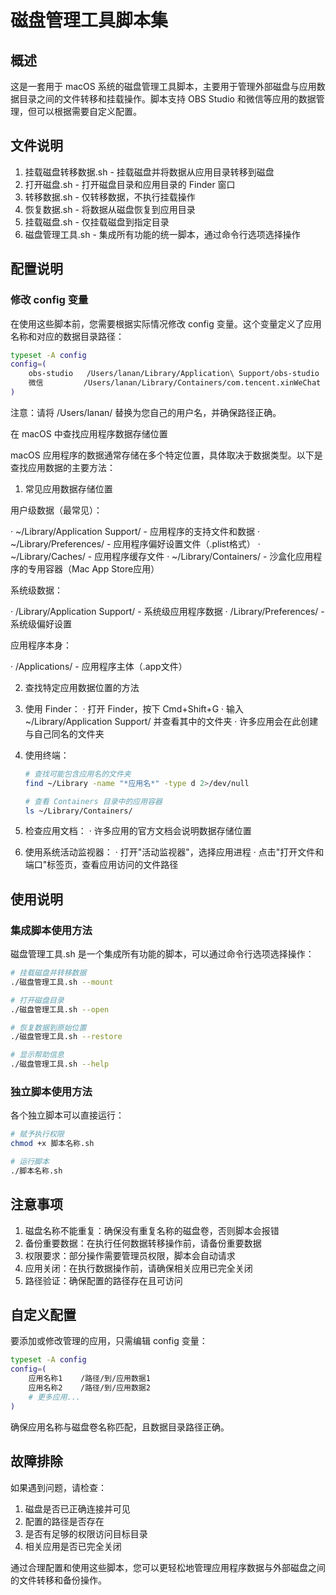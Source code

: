 # 磁盘管理工具脚本集

## 概述

这是一套用于 macOS 系统的磁盘管理工具脚本，主要用于管理外部磁盘与应用数据目录之间的文件转移和挂载操作。脚本支持 OBS Studio 和微信等应用的数据管理，但可以根据需要自定义配置。

## 文件说明

1. 挂载磁盘转移数据.sh - 挂载磁盘并将数据从应用目录转移到磁盘
2. 打开磁盘.sh - 打开磁盘目录和应用目录的 Finder 窗口
3. 转移数据.sh - 仅转移数据，不执行挂载操作
4. 恢复数据.sh - 将数据从磁盘恢复到应用目录
5. 挂载磁盘.sh - 仅挂载磁盘到指定目录
6. 磁盘管理工具.sh - 集成所有功能的统一脚本，通过命令行选项选择操作

## 配置说明

### 修改 config 变量

在使用这些脚本前，您需要根据实际情况修改 config 变量。这个变量定义了应用名称和对应的数据目录路径：

```bash
typeset -A config
config=(
    obs-studio   /Users/lanan/Library/Application\ Support/obs-studio 
    微信         /Users/lanan/Library/Containers/com.tencent.xinWeChat
)
```

注意：请将 /Users/lanan/ 替换为您自己的用户名，并确保路径正确。

在 macOS 中查找应用程序数据存储位置

macOS 应用程序的数据通常存储在多个特定位置，具体取决于数据类型。以下是查找应用数据的主要方法：

1. 常见应用数据存储位置

用户级数据（最常见）：

· ~/Library/Application Support/ - 应用程序的支持文件和数据
· ~/Library/Preferences/ - 应用程序偏好设置文件（.plist格式）
· ~/Library/Caches/ - 应用程序缓存文件
· ~/Library/Containers/ - 沙盒化应用程序的专用容器（Mac App Store应用）

系统级数据：

· /Library/Application Support/ - 系统级应用程序数据
· /Library/Preferences/ - 系统级偏好设置

应用程序本身：

· /Applications/ - 应用程序主体（.app文件）

2. 查找特定应用数据位置的方法

1. 使用 Finder：
   · 打开 Finder，按下 Cmd+Shift+G
   · 输入 ~/Library/Application Support/ 并查看其中的文件夹
   · 许多应用会在此创建与自己同名的文件夹
2. 使用终端：
   ```bash
   # 查找可能包含应用名的文件夹
   find ~/Library -name "*应用名*" -type d 2>/dev/null
   
   # 查看 Containers 目录中的应用容器
   ls ~/Library/Containers/
   ```
3. 检查应用文档：
   · 许多应用的官方文档会说明数据存储位置
4. 使用系统活动监视器：
   · 打开"活动监视器"，选择应用进程
   · 点击"打开文件和端口"标签页，查看应用访问的文件路径

## 使用说明

### 集成脚本使用方法

磁盘管理工具.sh 是一个集成所有功能的脚本，可以通过命令行选项选择操作：

```bash
# 挂载磁盘并转移数据
./磁盘管理工具.sh --mount

# 打开磁盘目录
./磁盘管理工具.sh --open

# 恢复数据到原始位置
./磁盘管理工具.sh --restore

# 显示帮助信息
./磁盘管理工具.sh --help
```

### 独立脚本使用方法

各个独立脚本可以直接运行：

```bash
# 赋予执行权限
chmod +x 脚本名称.sh

# 运行脚本
./脚本名称.sh
```

## 注意事项

1. 磁盘名称不能重复：确保没有重复名称的磁盘卷，否则脚本会报错
2. 备份重要数据：在执行任何数据转移操作前，请备份重要数据
3. 权限要求：部分操作需要管理员权限，脚本会自动请求
4. 应用关闭：在执行数据操作前，请确保相关应用已完全关闭
5. 路径验证：确保配置的路径存在且可访问

## 自定义配置

要添加或修改管理的应用，只需编辑 config 变量：

```bash
typeset -A config
config=(
    应用名称1    /路径/到/应用数据1
    应用名称2    /路径/到/应用数据2
    # 更多应用...
)
```

确保应用名称与磁盘卷名称匹配，且数据目录路径正确。

## 故障排除

如果遇到问题，请检查：

1. 磁盘是否已正确连接并可见
2. 配置的路径是否存在
3. 是否有足够的权限访问目标目录
4. 相关应用是否已完全关闭

通过合理配置和使用这些脚本，您可以更轻松地管理应用程序数据与外部磁盘之间的文件转移和备份操作。
